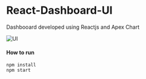 # React-Dashboard-UI

Dashbooard developed using Reactjs and Apex Chart

![UI](https://user-images.githubusercontent.com/44068102/99897140-0472b700-2cbd-11eb-9669-c670d31fda00.png)


#### How to run

```
npm install
npm start
```


